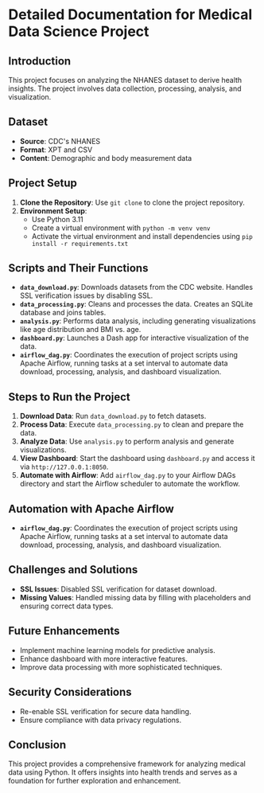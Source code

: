 # Detailed Documentation for Medical Data Science Project

## Introduction
This project focuses on analyzing the NHANES dataset to derive health insights. The project involves data collection, processing, analysis, and visualization.

## Dataset
- **Source**: CDC's NHANES
- **Format**: XPT and CSV
- **Content**: Demographic and body measurement data

## Project Setup
1. **Clone the Repository**: Use `git clone` to clone the project repository.
2. **Environment Setup**:
   - Use Python 3.11
   - Create a virtual environment with `python -m venv venv`
   - Activate the virtual environment and install dependencies using `pip install -r requirements.txt`

## Scripts and Their Functions
- **`data_download.py`**: Downloads datasets from the CDC website. Handles SSL verification issues by disabling SSL.
- **`data_processing.py`**: Cleans and processes the data. Creates an SQLite database and joins tables.
- **`analysis.py`**: Performs data analysis, including generating visualizations like age distribution and BMI vs. age.
- **`dashboard.py`**: Launches a Dash app for interactive visualization of the data.
- **`airflow_dag.py`**: Coordinates the execution of project scripts using Apache Airflow, running tasks at a set interval to automate data download, processing, analysis, and dashboard visualization.

## Steps to Run the Project
1. **Download Data**: Run `data_download.py` to fetch datasets.
2. **Process Data**: Execute `data_processing.py` to clean and prepare the data.
3. **Analyze Data**: Use `analysis.py` to perform analysis and generate visualizations.
4. **View Dashboard**: Start the dashboard using `dashboard.py` and access it via `http://127.0.0.1:8050`.
5. **Automate with Airflow**: Add `airflow_dag.py` to your Airflow DAGs directory and start the Airflow scheduler to automate the workflow.

## Automation with Apache Airflow
- **`airflow_dag.py`**: Coordinates the execution of project scripts using Apache Airflow, running tasks at a set interval to automate data download, processing, analysis, and dashboard visualization.

## Challenges and Solutions
- **SSL Issues**: Disabled SSL verification for dataset download.
- **Missing Values**: Handled missing data by filling with placeholders and ensuring correct data types.

## Future Enhancements
- Implement machine learning models for predictive analysis.
- Enhance dashboard with more interactive features.
- Improve data processing with more sophisticated techniques.

## Security Considerations
- Re-enable SSL verification for secure data handling.
- Ensure compliance with data privacy regulations.

## Conclusion
This project provides a comprehensive framework for analyzing medical data using Python. It offers insights into health trends and serves as a foundation for further exploration and enhancement.
